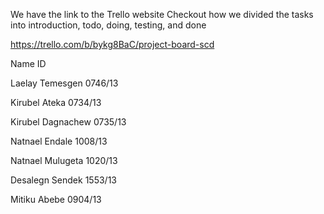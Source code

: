 We have the link to the Trello website
Checkout how we divided the tasks into introduction, todo, doing, testing, and done

https://trello.com/b/bykg8BaC/project-board-scd

Name                 ID

Laelay Temesgen      0746/13 

Kirubel Ateka        0734/13 

Kirubel Dagnachew    0735/13 

Natnael Endale      1008/13 

Natnael Mulugeta    1020/13 

Desalegn Sendek     1553/13 

Mitiku Abebe        0904/13 

